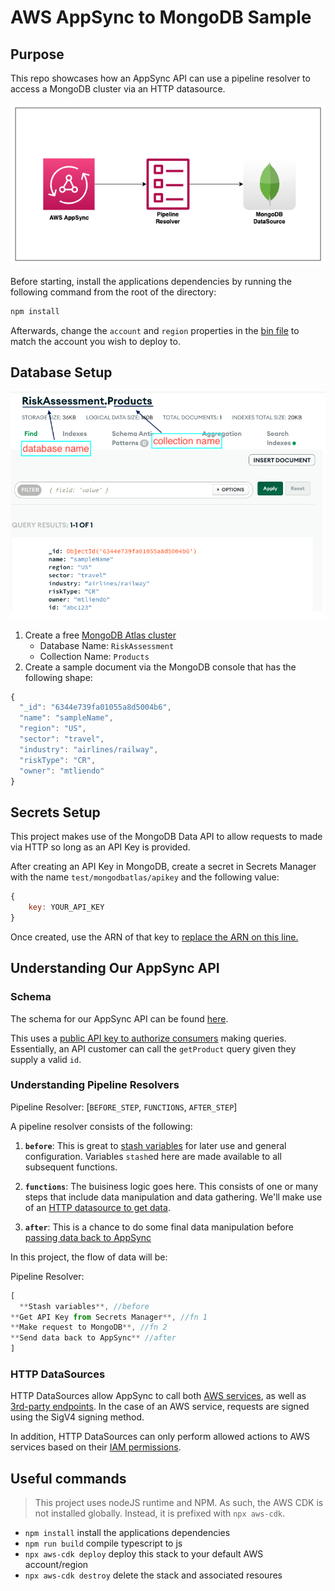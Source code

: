 # AWS AppSync to MongoDB Sample

## Purpose

This repo showcases how an AppSync API can use a pipeline resolver to access a MongoDB cluster via an HTTP datasource.

![appsync to mongodb architecture diagram](./repo-images/appsync-mongodb.png)

Before starting, install the applications dependencies by running the following command from the root of the directory:

```sh
npm install
```

Afterwards, change the `account` and `region` properties in the [bin file](./bin/appsync-mongo-test.ts) to match the account you wish to deploy to.

## Database Setup

![mongodb cluster](./repo-images/mongodb-setup.png)

1. Create a free [MongoDB Atlas cluster](https://www.mongodb.com/atlas/database)
   - Database Name: `RiskAssessment`
   - Collection Name: `Products`
2. Create a sample document via the MongoDB console that has the following shape:

```js
{
  "_id": "6344e739fa01055a8d5004b6",
  "name": "sampleName",
  "region": "US",
  "sector": "travel",
  "industry": "airlines/railway",
  "riskType": "CR",
  "owner": "mtliendo"
}
```

## Secrets Setup

This project makes use of the MongoDB Data API to allow requests to made via HTTP so long as an API Key is provided.

After creating an API Key in MongoDB, create a secret in Secrets Manager with the name `test/mongodbatlas/apikey` and the following value:

```js
{
	key: YOUR_API_KEY
}
```

Once created, use the ARN of that key to [replace the ARN on this line.](https://github.com/focusOtter/appsync-mongo-test/blob/main/lib/appsync-mongo-test-stack.ts#L50)

## Understanding Our AppSync API

### Schema

The schema for our AppSync API can be found [here](./lib/schema.graphql).

This uses a [public API key to authorize consumers](https://github.com/focusOtter/appsync-mongo-test/blob/main/lib/appsync-mongo-test-stack.ts#L15-L18) making queries. Essentially, an API customer can call the `getProduct` query given they supply a valid `id`.

### Understanding Pipeline Resolvers

Pipeline Resolver: [`BEFORE_STEP`, `FUNCTIONS`, `AFTER_STEP`]

A pipeline resolver consists of the following:

1. **`before`**: This is great to [stash variables](https://github.com/focusOtter/appsync-mongo-test/blob/main/lib/mappingTemplates/Pipeline.Before.req.vtl) for later use and general configuration. Variables `stash`ed here are made available to all subsequent functions.

2. **`functions`**: The buisiness logic goes here. This consists of one or many steps that include data manipulation and data gathering. We'll make use of an [HTTP datasource to get data](https://github.com/focusOtter/appsync-mongo-test/blob/main/lib/mappingTemplates/Query.getMongoSecret.req.vtl).

3. **`after`**: This is a chance to do some final data manipulation before [passing data back to AppSync](https://github.com/focusOtter/appsync-mongo-test/blob/main/lib/mappingTemplates/Pipeline.After.res.vtl)

In this project, the flow of data will be:

Pipeline Resolver:

```js
[
  **Stash variables**, //before
**Get API Key from Secrets Manager**, //fn 1
**Make request to MongoDB**, //fn 2
**Send data back to AppSync** //after
]
```

### HTTP DataSources

HTTP DataSources allow AppSync to call both [AWS services](https://github.com/focusOtter/appsync-mongo-test/blob/main/lib/appsync-mongo-test-stack.ts#L34-L44), as well as [3rd-party endpoints](https://github.com/focusOtter/appsync-mongo-test/blob/main/lib/appsync-mongo-test-stack.ts#L28-L32). In the case of an AWS service, requests are signed using the SigV4 signing method.

In addition, HTTP DataSources can only perform allowed actions to AWS services based on their [IAM permissions](https://github.com/focusOtter/appsync-mongo-test/blob/main/lib/appsync-mongo-test-stack.ts#L46-L54).

## Useful commands

> This project uses nodeJS runtime and NPM. As such, the AWS CDK is not installed globally. Instead, it is prefixed with `npx aws-cdk`.

- `npm install` install the applications dependencies
- `npm run build` compile typescript to js
- `npx aws-cdk deploy` deploy this stack to your default AWS account/region
- `npx aws-cdk destroy` delete the stack and associated resoures
